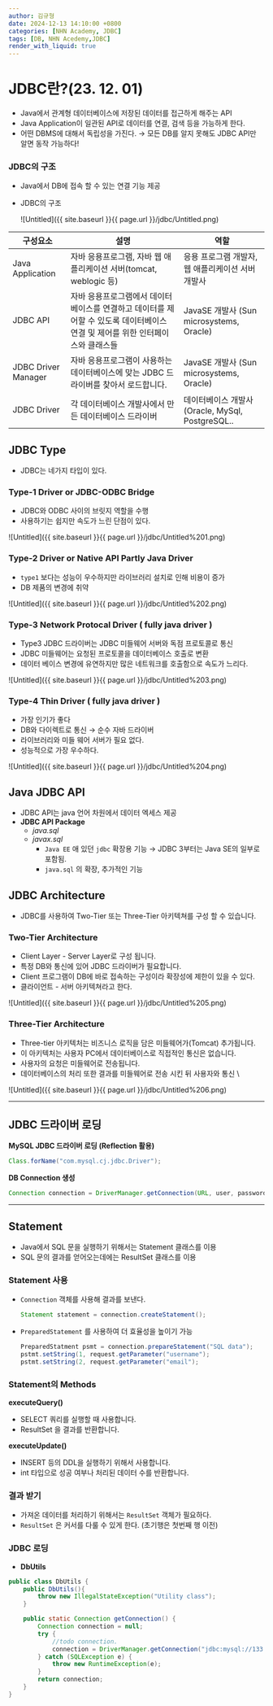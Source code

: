 ```yaml
---
author: 김규형
date: 2024-12-13 14:10:00 +0800
categories: [NHN Academy, JDBC]
tags: [DB, NHN Acedemy,JDBC]
render_with_liquid: true
---
```



# JDBC란?(23. 12. 01)

- Java에서 관계형 데이터베이스에 저장된 데이터를 접근하게 해주는 API
- Java Application이 일관된 API로 데이터를 연결, 검색 등을 가능하게 한다.
- 어떤 DBMS에 대해서 독립성을 가진다. → 모든 DB를 알지 못해도 JDBC API만 알면 동작 가능하다!

### JDBC의 구조

- Java에서 DB에 접속 할 수 있는 연결 기능 제공
- JDBC의 구조
    
    ![Untitled]({{ site.baseurl }}{{ page.url }}/jdbc/Untitled.png)
    

| 구성요소 | 설명 | 역할 |
| --- | --- | --- |
| Java Application | 자바 응용프로그램, 자바 웹 애플리케이션 서버(tomcat, weblogic 등) | 응용 프로그램 개발자, 웹 애플리케이션 서버 개발사 |
| JDBC API | 자바 응용프로그램에서 데이터베이스를 연결하고 데이터를 제어할 수 있도록 데이터베이스 연결 및 제어를 위한 인터페이스와 클래스들 | JavaSE 개발사 (Sun microsystems, Oracle) |
| JDBC Driver Manager | 자바 응용프로그램이 사용하는 데이터베이스에 맞는 JDBC 드라이버를 찾아서 로드합니다. | JavaSE 개발사 (Sun microsystems, Oracle) |
| JDBC Driver | 각 데이터베이스 개발사에서 만든 데이터베이스 드라이버 | 데이터베이스 개발사(Oracle, MySql, PostgreSQL.. |

## JDBC Type

- JDBC는 네가지 타입이 있다.

### **Type-1 Driver or JDBC-ODBC Bridge**

- JDBC와 ODBC 사이의 브릿지 역할을 수행
- 사용하기는 쉽지만 속도가 느린 단점이 있다.

![Untitled]({{ site.baseurl }}{{ page.url }}/jdbc/Untitled%201.png)

### **Type-2 Driver or Native API Partly Java Driver**

- `type1` 보다는 성능이 우수하지만 라이브러리 설치로 인해 비용이 증가
- DB 제품의 변경에 취약

![Untitled]({{ site.baseurl }}{{ page.url }}/jdbc/Untitled%202.png)

### **Type-3 Network Protocal Driver ( fully java driver )**

- Type3 JDBC 드라이버는 JDBC 미들웨어 서버와 독점 프로토콜로 통신
- JDBC 미들웨어는 요청된 프로토콜을 데이터베이스 호출로 변환
- 데이터 베이스 변경에 유연하지만 많은 네트워크를 호출함으로 속도가 느리다.

![Untitled]({{ site.baseurl }}{{ page.url }}/jdbc/Untitled%203.png)

### **Type-4 Thin Driver ( fully java driver )**

- 가장 인기가 좋다
- DB와 다이렉트로 통신 → 순수 자바 드라이버
- 라이브러리와 미들 웨어 서버가 필요 없다.
- 성능적으로 가장 우수하다.

![Untitled]({{ site.baseurl }}{{ page.url }}/jdbc/Untitled%204.png)

## Java JDBC API

- JDBC API는 java 언어 차원에서 데이터 엑세스 제공
- **JDBC API Package**
    - *java.sql*
    - *javax.sql*
        - `Java EE` 애 있던 `jdbc` 확장용 기능 → JDBC 3부터는 Java SE의 일부로 포함됨.
        - `java.sql` 의 확장, 추가적인 기능

## JDBC Architecture

- JDBC를 사용하여 Two-Tier 또는 Three-Tier 아키텍쳐를 구성 할 수 있습니다.

### Two-Tier Architecture

- Client Layer - Server Layer로 구성 됩니다.
- 특정 DB와 통신에 있어 JDBC 드라이버가 필요합니다.
- Client 프로그램이 DB에 바로 접속하는 구성이라 확장성에 제한이 있을 수 있다.
- 클라이언트 - 서버 아키텍쳐라고 한다.

![Untitled]({{ site.baseurl }}{{ page.url }}/jdbc/Untitled%205.png)

### Three-Tier Architecture

- Three-tier 아키텍처는 비즈니스 로직을 담은 미들웨어가(Tomcat) 추가됩니다.
- 이 아키텍처는 사용자 PC에서 데이터베이스로 직접적인 통신은 없습니다.
- 사용자의 요청은 미들웨어로 전송됩니다.
- 데이터베이스의 처리 또한 결과를 미들웨어로 전송 시킨 뒤 사용자와 통신 \

![Untitled]({{ site.baseurl }}{{ page.url }}/jdbc/Untitled%206.png)

---

## JDBC 드라이버 로딩

**MySQL JDBC 드라이버 로딩 (Reflection 활용)**

```java
Class.forName("com.mysql.cj.jdbc.Driver");
```

**DB Connection 생성**

```java
Connection connection = DriverManager.getConnection(URL, user, password);
```

---

## Statement

- Java에서 SQL 문을 실행하기 위해서는 Statement 클래스를 이용
- SQL 문의 결과를 얻어오는데에는 ResultSet 클래스를 이용

### Statement 사용

- `Connection` 객체를 사용해 결과를 보낸다.
    
    ```java
    Statement statement = connection.createStatement();
    ```
    
- `PreparedStatement` 를 사용하여 더 효율성을 높이기 가능
    
    ```java
    PreparedStatment psmt = connection.prepareStatement("SQL data");
    pstmt.setString(1, request.getParameter("username");
    pstmt.setString(2, request.getParameter("email");
    ```
    

### Statement의 Methods

**executeQuery()**

- SELECT 쿼리를 실행할 때 사용합니다.
- ResultSet 을 결과를 반환합니다.

**executeUpdate()**

- INSERT 등의 DDL을 실행하기 위해서 사용합니다.
- int 타입으로 성공 여부나 처리된 데이터 수를 반환합니다.

### 결과 받기

- 가져온 데이터를 처리하기 위해서는 `ResultSet` 객체가 필요하다.
- `ResultSet` 은 커서를 다룰 수 있게 한다. (초기행은 첫번째 행 이전)

### JDBC 로딩

- **DbUtils**

```java
public class DbUtils {
    public DbUtils(){
        throw new IllegalStateException("Utility class");
    }

    public static Connection getConnection() {
        Connection connection = null;
        try {
            //todo connection.
            connection = DriverManager.getConnection("jdbc:mysql://133.186.241.167:3306/nhn_academy_3","nhn_academy_3","Jc1?tjnLZWi7LTIH");
        } catch (SQLException e) {
            throw new RuntimeException(e);
        }
        return connection;
    }
}
```